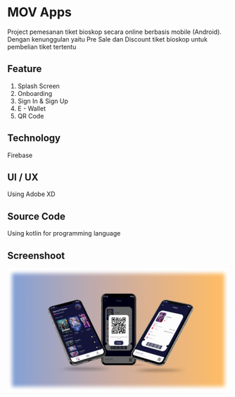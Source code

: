 # MOV Apps
Project pemesanan tiket bioskop secara online berbasis mobile (Android). Dengan kenunggulan yaitu Pre Sale dan Discount tiket bioskop untuk pembelian tiket tertentu

## Feature
1. Splash Screen
2. Onboarding 
3. Sign In & Sign Up
4. E - Wallet
5. QR Code

## Technology
Firebase

## UI / UX
Using Adobe XD

## Source Code
Using kotlin for programming language

## Screenshoot
<img src="https://github.com/bangprabs/My_MOVApps/blob/master/Mov%20Apps.png"/>
